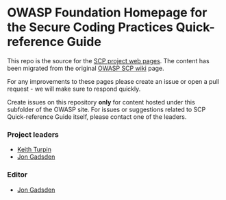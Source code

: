 # OWASP Foundation Homepage for the Secure Coding Practices Quick-reference Guide

This repo is the source for the [SCP project web pages][www-project].
The content has been migrated from the original [OWASP SCP wiki][original] page.

For any improvements to these pages please create an issue or open a pull request - we will make sure to respond quickly.

Create issues on this repository **only** for content hosted under this subfolder of the OWASP site.
For issues or suggestions related to SCP Quick-reference Guide itself, please contact one of the leaders.

### Project leaders

* [Keith Turpin](mailto:Keith.Turpin@owasp.org)
* [Jon Gadsden](mailto:jon.gadsden@owasp.org)

### Editor

* [Jon Gadsden][jon]

[keith]: mailto:Keith.Turpin@owasp.org
[jon]: mailto:jon.gadsden@owasp.org
[original]: https://wiki.owasp.org/index.php/OWASP_Secure_Coding_Practices_-_Quick_Reference_Guide
[www-project]: https://owasp.org/www-project-secure-coding-practices-quick-reference-guide/
